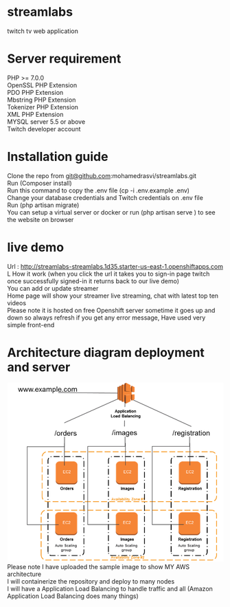 # streamlabs
twitch tv web application

# Server requirement 
PHP >= 7.0.0<br>
OpenSSL PHP Extension<br>
PDO PHP Extension<br>
Mbstring PHP Extension<br>
Tokenizer PHP Extension<br>
XML PHP Extension<br>
MYSQL server 5.5 or above <br>
Twitch developer account

# Installation guide 
Clone the repo from git@github.com:mohamedrasvi/streamlabs.git <br>
Run (Composer install) <br>
Run this command to copy the .env file (cp -i .env.example .env) <br>
Change your database credentials  and Twitch credentials on .env file <br>
Run (php artisan migrate)<br>
You can setup a virtual server or docker or run (php artisan serve
) to see the website on browser

# live demo
Url : http://streamlabs-streamlabs.1d35.starter-us-east-1.openshiftapps.com<br>L
How it work (when you click the url it takes you to sign-in page twitch once successfully signed-in it returns back to our live demo)<br>
You can add or update streamer<br>
Home page will show your streamer live streaming, chat with latest top ten videos<br>
Please note it is hosted on free Openshift server sometime it goes up and down so always refresh if you get any error message,
Have used very simple front-end <br>

# Architecture diagram deployment and server 
![Screenshot](doc/img2.png)<br>
Please note I have uploaded the sample image to show MY AWS architecture<br>
I will containerize  the repository and deploy to many nodes <br>
I will have a Application Load Balancing to handle traffic and all (Amazon Application Load Balancing does many things)<br>














